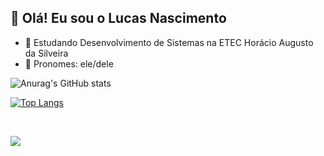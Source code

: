 ## :wave: Olá! Eu sou o Lucas Nascimento 
- :book: Estudando Desenvolvimento de Sistemas na ETEC Horácio Augusto da Silveira
- :man: Pronomes: ele/dele

![Anurag's GitHub stats](https://github-readme-stats.vercel.app/api?username=lucasns06&show_icons=true&bg_color=00000000)

[![Top Langs](https://github-readme-stats.vercel.app/api/top-langs/?username=lucasns06&bg_color=00000000)](https://github.com/lucasns06/github-readme-stats)

<br>

<a href="https://steamcommunity.com/id/Atrofy/" target="_blank"> <img src="https://img.shields.io/badge/Steam-000000?style=for-the-badge&logo=steam&logoColor=white">  </a>

<!--[![LinkedIn](https://img.shields.io/badge/LinkedIn-0077B5?style=for-the-badge&logo=linkedin&logoColor=white)](https://www.linkedin.com/in/SEUUSERNAME/) -->
